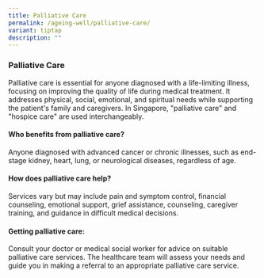 ```yaml
---
title: Palliative Care
permalink: /ageing-well/palliative-care/
variant: tiptap
description: ""
---
```

<h3><strong>Palliative Care</strong></h3><p>Palliative care is essential for anyone diagnosed with a life-limiting illness, focusing on improving the quality of life during medical treatment. It addresses physical, social, emotional, and spiritual needs while supporting the patient's family and caregivers. In Singapore, "palliative care" and "hospice care" are used interchangeably.</p><h4><strong>Who benefits from palliative care?</strong></h4><p>Anyone diagnosed with advanced cancer or chronic illnesses, such as end-stage kidney, heart, lung, or neurological diseases, regardless of age.</p><h4><strong>How does palliative care help? </strong></h4><p>Services vary but may include pain and symptom control, financial counseling, emotional support, grief assistance, counseling, caregiver training, and guidance in difficult medical decisions.</p><h4><strong>Getting palliative care: </strong></h4><p>Consult your doctor or medical social worker for advice on suitable palliative care services. The healthcare team will assess your needs and guide you in making a referral to an appropriate palliative care service.</p><h4></h4><p></p>